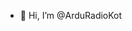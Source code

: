 - 👋 Hi, I’m @ArduRadioKot

<!---
ArduRadioKot/ArduRadioKot is a ✨ special ✨ repository because its `README.md` (this file) appears on your GitHub profile.
You can click the Preview link to take a look at your changes.
--->

